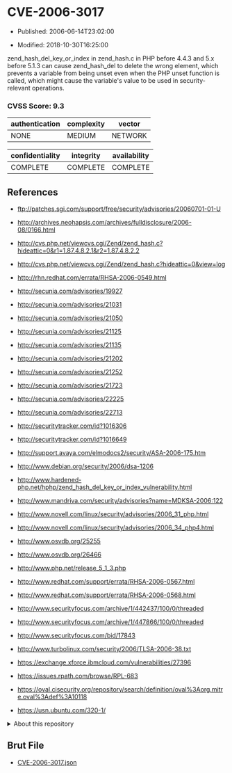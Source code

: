 # CVE-2006-3017

- Published: 2006-06-14T23:02:00

- Modified: 2018-10-30T16:25:00

zend_hash_del_key_or_index in zend_hash.c in PHP before 4.4.3 and 5.x before 5.1.3 can cause zend_hash_del to delete the wrong element, which prevents a variable from being unset even when the PHP unset function is called, which might cause the variable's value to be used in security-relevant operations.

### CVSS Score: **9.3**

| authentication | complexity | vector |
| --- | --- | --- |
| NONE | MEDIUM | NETWORK |

| confidentiality | integrity | availability |
| --- | --- | --- |
| COMPLETE | COMPLETE | COMPLETE |

## References

* ftp://patches.sgi.com/support/free/security/advisories/20060701-01-U

* http://archives.neohapsis.com/archives/fulldisclosure/2006-08/0166.html

* http://cvs.php.net/viewcvs.cgi/Zend/zend_hash.c?hideattic=0&r1=1.87.4.8.2.1&r2=1.87.4.8.2.2

* http://cvs.php.net/viewcvs.cgi/Zend/zend_hash.c?hideattic=0&view=log

* http://rhn.redhat.com/errata/RHSA-2006-0549.html

* http://secunia.com/advisories/19927

* http://secunia.com/advisories/21031

* http://secunia.com/advisories/21050

* http://secunia.com/advisories/21125

* http://secunia.com/advisories/21135

* http://secunia.com/advisories/21202

* http://secunia.com/advisories/21252

* http://secunia.com/advisories/21723

* http://secunia.com/advisories/22225

* http://secunia.com/advisories/22713

* http://securitytracker.com/id?1016306

* http://securitytracker.com/id?1016649

* http://support.avaya.com/elmodocs2/security/ASA-2006-175.htm

* http://www.debian.org/security/2006/dsa-1206

* http://www.hardened-php.net/hphp/zend_hash_del_key_or_index_vulnerability.html

* http://www.mandriva.com/security/advisories?name=MDKSA-2006:122

* http://www.novell.com/linux/security/advisories/2006_31_php.html

* http://www.novell.com/linux/security/advisories/2006_34_php4.html

* http://www.osvdb.org/25255

* http://www.osvdb.org/26466

* http://www.php.net/release_5_1_3.php

* http://www.redhat.com/support/errata/RHSA-2006-0567.html

* http://www.redhat.com/support/errata/RHSA-2006-0568.html

* http://www.securityfocus.com/archive/1/442437/100/0/threaded

* http://www.securityfocus.com/archive/1/447866/100/0/threaded

* http://www.securityfocus.com/bid/17843

* http://www.turbolinux.com/security/2006/TLSA-2006-38.txt

* https://exchange.xforce.ibmcloud.com/vulnerabilities/27396

* https://issues.rpath.com/browse/RPL-683

* https://oval.cisecurity.org/repository/search/definition/oval%3Aorg.mitre.oval%3Adef%3A10118

* https://usn.ubuntu.com/320-1/

<details>
<summary>About this repository</summary> 

  This repository is part of the project [Live Hack CVE](https://github.com/Live-Hack-CVE). Main website can be found [www.live-hack.org](https://www.live-hack.org) 
  
  Made by [Sn0wAlice](https://github.com/Sn0wAlice) for the people that care about security and need to have a feed of the latest CVEs. Hope you enjoy it, don't forget to star the repo and follow me on [Twitter](https://twitter.com/Sn0wAlice) and [Github](https://github.com/Sn0wAlice). And that is my [personnal website](https://www.alice-snow.me/)

  - [Home Page](https://github.com/Live-Hack-CVE)
  - [Framework](https://github.com/Live-Hack-CVE/cve-framework)
  - [CVE database](https://github.com/Live-Hack-CVE/full_database)
  - [Changelog](https://github.com/Live-Hack-CVE/Changelog)
</details>

## Brut File

* [CVE-2006-3017.json](https://raw.githubusercontent.com/Live-Hack-CVE/full_database/main/cves/2006/CVE-2006-3017.json)

